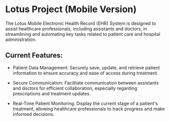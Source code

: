 # Lotus Project (Mobile Version)
The Lotus Mobile Electronic Health Record (EHR) System is designed to assist healthcare professionals, including assistants and doctors, in streamlining and automating key tasks related to patient care and hospital administration.

## Current Features:
- Patient Data Management: Securely save, update, and retrieve patient information to ensure accuracy and ease of access during treatment.

- Secure Communication: Facilitate communication between assistants and doctors for efficient collaboration, especially regarding prescriptions and treatment updates.

- Real-Time Patient Monitoring: Display the current stage of a patient's treatment, allowing healthcare professionals to track progress and make informed decisions.

